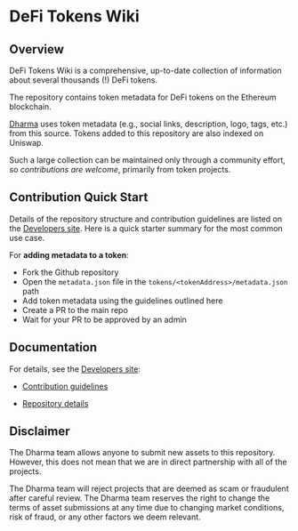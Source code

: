 # DeFi Tokens Wiki


## Overview
DeFi Tokens Wiki is a comprehensive, up-to-date collection of information about several thousands (!) DeFi tokens.

The repository contains token metadata for DeFi tokens on the Ethereum blockchain.

[Dharma](https://dharma.io) uses token metadata (e.g., social links, description, logo, tags, etc.) from this source. Tokens added to this repository are also indexed on Uniswap.

Such a large collection can be maintained only through a community effort, so _contributions are welcome_,
primarily from token projects.


## Contribution Quick Start

Details of the repository structure and contribution guidelines are listed on the
[Developers site](https://developer.trustwallet.com/add_new_asset).
Here is a quick starter summary for the most common use case.

For **adding metadata to a token**:
- Fork the Github repository
- Open the `metadata.json` file in the `tokens/<tokenAddress>/metadata.json` path
- Add token metadata using the guidelines outlined here
- Create a PR to the main repo
- Wait for your PR to be approved by an admin

## Documentation

For details, see the [Developers site](https://developer.trustwallet.com/add_new_asset):

- [Contribution guidelines](https://developer.trustwallet.com/add_new_asset#contribution-guidelines)

- [Repository details](https://developer.trustwallet.com/add_new_asset#repository-details)

## Disclaimer
The Dharma team allows anyone to submit new assets to this repository. However, this does not mean that we are in direct partnership with all of the projects.

The Dharma team will reject projects that are deemed as scam or fraudulent after careful review.
The Dharma team reserves the right to change the terms of asset submissions at any time due to changing market conditions, risk of fraud, or any other factors we deem relevant.
